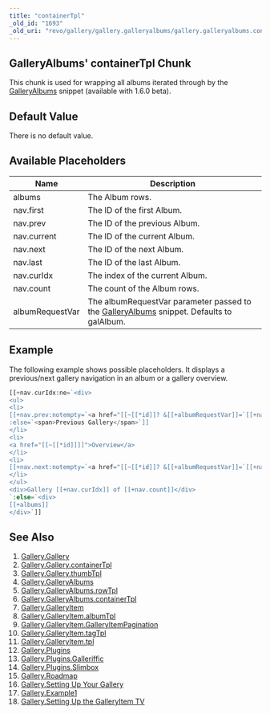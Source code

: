 ```yaml
---
title: "containerTpl"
_old_id: "1693"
_old_uri: "revo/gallery/gallery.galleryalbums/gallery.galleryalbums.containertpl"
---
```


## GalleryAlbums' containerTpl Chunk

 This chunk is used for wrapping all albums iterated through by the [GalleryAlbums](extras/revo/gallery/gallery.galleryalbums) snippet (available with 1.6.0 beta).

## Default Value

 There is no default value.

## Available Placeholders

 | Name | Description |
|------|-------------|
| albums | The Album rows. |
| nav.first | The ID of the first Album. |
| nav.prev | The ID of the previous Album. |
| nav.current | The ID of the current Album. |
| nav.next | The ID of the next Album. |
| nav.last | The ID of the last Album. |
| nav.curIdx | The index of the current Album. |
| nav.count | The count of the Album rows. |
| albumRequestVar | The albumRequestVar parameter passed to the [GalleryAlbums](extras/revo/gallery/gallery.galleryalbums) snippet. Defaults to galAlbum. |

##  Example 

 The following example shows possible placeholders. It displays a previous/next gallery navigation in an album or a gallery overview.

 ``` php 
[[+nav.curIdx:ne=`<div>
<ul>
<li>
[[+nav.prev:notempty=`<a href="[[~[[*id]]? &[[+albumRequestVar]]=`[[+nav.prev]]`]]">Previous Gallery</a>`
:else=`<span>Previous Gallery</span>`]]
</li>
<li>
<a href="[[~[[*id]]]]">Overview</a>
</li>
<li>
[[+nav.next:notempty=`<a href="[[~[[*id]]? &[[+albumRequestVar]]=`[[+nav.next]]`]]">Next Gallery</a>`:else=`<span>Next Gallery</span>`]]
</li>
</ul>
<div>Gallery [[+nav.curIdx]] of [[+nav.count]]</div>
`:else=`<div>
[[+albums]]
</div>`]]

```

## See Also

1. [Gallery.Gallery](extras/revo/gallery/gallery.gallery)
  1. [Gallery.Gallery.containerTpl](extras/revo/gallery/gallery.gallery/gallery.gallery.containertpl)
  2. [Gallery.Gallery.thumbTpl](extras/revo/gallery/gallery.gallery/gallery.gallery.thumbtpl)
2. [Gallery.GalleryAlbums](extras/revo/gallery/gallery.galleryalbums)
  1. [Gallery.GalleryAlbums.rowTpl](extras/revo/gallery/gallery.galleryalbums/gallery.galleryalbums.rowtpl)
  2. [Gallery.GalleryAlbums.containerTpl](extras/revo/gallery/gallery.galleryalbums/gallery.galleryalbums.containertpl)
3. [Gallery.GalleryItem](extras/revo/gallery/gallery.galleryitem)
  1. [Gallery.GalleryItem.albumTpl](extras/revo/gallery/gallery.galleryitem/gallery.galleryitem.albumtpl)
  2. [Gallery.GalleryItem.GalleryItemPagination](extras/revo/gallery/gallery.galleryitem/gallery.galleryitem.galleryitempagination)
  3. [Gallery.GalleryItem.tagTpl](extras/revo/gallery/gallery.galleryitem/gallery.galleryitem.tagtpl)
  4. [Gallery.GalleryItem.tpl](extras/revo/gallery/gallery.galleryitem/gallery.galleryitem.tpl)
4. [Gallery.Plugins](extras/revo/gallery/gallery.plugins)
  1. [Gallery.Plugins.Galleriffic](extras/revo/gallery/gallery.plugins/gallery.plugins.galleriffic)
  2. [Gallery.Plugins.Slimbox](extras/revo/gallery/gallery.plugins/gallery.plugins.slimbox)
5. [Gallery.Roadmap](extras/revo/gallery/gallery.roadmap)
6. [Gallery.Setting Up Your Gallery](extras/revo/gallery/gallery.setting-up-your-gallery)
7. [Gallery.Example1](extras/revo/gallery/gallery.example1)
8. [Gallery.Setting Up the GalleryItem TV](extras/revo/gallery/gallery.setting-up-the-galleryitem-tv)